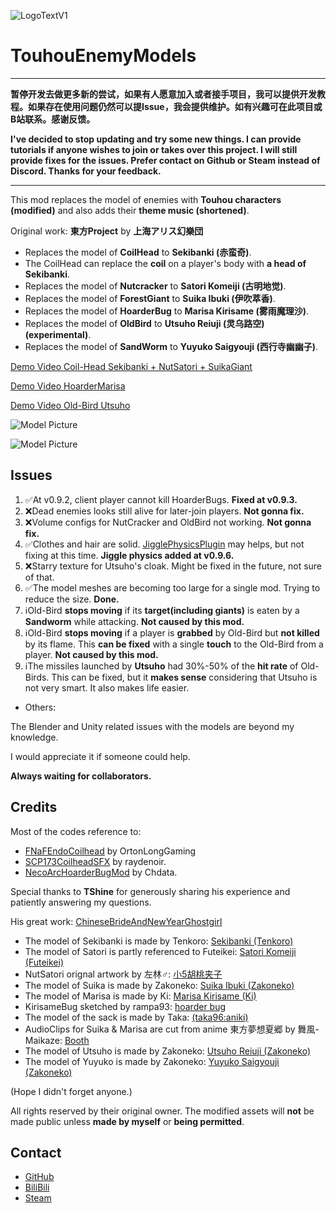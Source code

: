 ![LogoTextV1](https://github.com/BoredBean/TouhouCompany/assets/18239170/0450fd31-932d-4533-b27d-a26d5cb4a1f8)
# TouhouEnemyModels
---
**暂停开发去做更多新的尝试，如果有人愿意加入或者接手项目，我可以提供开发教程。如果存在使用问题仍然可以提Issue，我会提供维护。如有兴趣可在此项目或B站联系。感谢反馈。**

**I've decided to stop updating and try some new things. I can provide tutorials if anyone wishes to join or takes over this project. I will still provide fixes for the issues. Prefer contact on Github or Steam instead of Discord. Thanks for your feedback.**

---
This mod replaces the model of enemies with **Touhou characters (modified)** and also adds their **theme music (shortened)**. 

Original work: **東方Project** by **上海アリス幻樂団**

* Replaces the model of **CoilHead** to **Sekibanki (赤蛮奇)**.
* The CoilHead can replace the **coil** on a player's body with **a head of Sekibanki**.
* Replaces the model of **Nutcracker** to **Satori Komeiji (古明地觉)**.
* Replaces the model of **ForestGiant** to **Suika Ibuki (伊吹萃香)**.
* Replaces the model of **HoarderBug** to **Marisa Kirisame (雾雨魔理沙)**.
* Replaces the model of **OldBird** to **Utsuho Reiuji (灵乌路空) (experimental)**.
* Replaces the model of **SandWorm** to **Yuyuko Saigyouji (西行寺幽幽子)**.


[Demo Video Coil-Head Sekibanki + NutSatori + SuikaGiant](https://www.bilibili.com/video/BV1PM4m1Q7EF)

[Demo Video HoarderMarisa](https://www.bilibili.com/video/BV1q1421o7g7)

[Demo Video Old-Bird Utsuho](https://www.bilibili.com/video/BV1br421G7i8)

![Model Picture](https://github.com/BoredBean/TouhouEnemyModels/assets/18239170/32d32bb0-fa96-43e7-965b-118fc0ea9292)

![Model Picture](https://github.com/BoredBean/TouhouCompany/assets/18239170/bbfaa786-8300-47ee-b598-fb22f3c4c2ab)

## Issues

1. ✅At v0.9.2, client player cannot kill HoarderBugs. **Fixed at v0.9.3.**
2. ❌Dead enemies looks still alive for later-join players. **Not gonna fix.**
3. ❌Volume configs for NutCracker and OldBird not working. **Not gonna fix.**
4. ✅Clothes and hair are solid. [JigglePhysicsPlugin](https://thunderstore.io/c/lethal-company/p/HGG/JigglePhysicsPlugin/) may helps, but not fixing at this time. **Jiggle physics added at v0.9.6.**
5. ❌Starry texture for Utsuho's cloak. Might be fixed in the future, not sure of that.
6. ✅The model meshes are becoming too large for a single mod. Trying to reduce the size. **Done.**
7. ℹ️Old-Bird **stops moving** if its **target(including giants)** is eaten by a **Sandworm** while attacking. **Not caused by this mod.**
8. ℹ️Old-Bird **stops moving** if a player is **grabbed** by Old-Bird but **not killed** by its flame. This **can be fixed** with a single **touch** to the Old-Bird from a player. **Not caused by this mod.**
9. ℹ️The missiles launched by **Utsuho** had 30%-50% of the **hit rate** of Old-Birds. This can be fixed, but it **makes sense** considering that Utsuho is not very smart. It also makes life easier.


* Others:

The Blender and Unity related issues with the models are beyond my knowledge.

I would appreciate it if someone could help.

**Always waiting for collaborators.**


## Credits

Most of the codes reference to:

* [FNaFEndoCoilhead](https://thunderstore.io/c/lethal-company/p/OrtonLongGaming/FNaFEndoCoilhead/) by OrtonLongGaming
* [SCP173CoilheadSFX](https://thunderstore.io/c/lethal-company/p/raydenoir/SCP173CoilheadSFX/) by raydenoir.
* [NecoArcHoarderBugMod](https://thunderstore.io/c/lethal-company/p/Chdata/NecoArcHoarderBugMod/) by Chdata.


Special thanks to **TShine** for generously sharing his experience and patiently answering my questions. 

His great work: [ChineseBrideAndNewYearGhostgirl](https://thunderstore.io/c/lethal-company/p/TShine/ChineseBrideAndNewYearGhostgirl/)


* The model of Sekibanki is made by Tenkoro: [Sekibanki (Tenkoro)](https://mikumikudance.fandom.com/wiki/Sekibanki_(Tenkoro))
* The model of Satori is partly referenced to Futeikei: [Satori Komeiji (Futeikei)](https://mikumikudance.fandom.com/wiki/Satori_Komeiji_(Futeikei))
* NutSatori orignal artwork by 左林♂: [小5胡桃夹子](https://t.bilibili.com/880219101680631824)
* The model of Suika is made by Zakoneko: [Suika Ibuki (Zakoneko)](https://mikumikudance.fandom.com/wiki/Suika_Ibuki_(Zakoneko))
* The model of Marisa is made by Ki: [Marisa Kirisame (Ki)](https://mikumikudance.fandom.com/wiki/Marisa_Kirisame_(Ki))
* KirisameBug sketched by rampa93: [hoarder bug](https://github.com/BoredBean/TouhouCompany/issues/6)
* The model of the sack is made by Taka: [(taka96:aniki)](https://mikumikudance.fandom.com/wiki/Aniki)
* AudioClips for Suika & Marisa are cut from anime 東方夢想夏郷 by 舞風-Maikaze: [Booth](https://maikazeshop.booth.pm)
* The model of Utsuho is made by Zakoneko: [Utsuho Reiuji (Zakoneko)](https://mikumikudance.fandom.com/wiki/Utsuho_Reiuji_(Zakoneko))
* The model of Yuyuko is made by Zakoneko: [Yuyuko Saigyouji (Zakoneko)](https://mikumikudance.fandom.com/wiki/Yuyuko_Saigyouji_(Zakoneko))

(Hope I didn't forget anyone.)

All rights reserved by their original owner. The modified assets will **not** be made public unless **made by myself** or **being permitted**.

## Contact
* [GitHub](https://github.com/BoredBean/TouhouCompany)
* [BiliBili](https://space.bilibili.com/16119669)
* [Steam](https://steamcommunity.com/id/bean_10086)